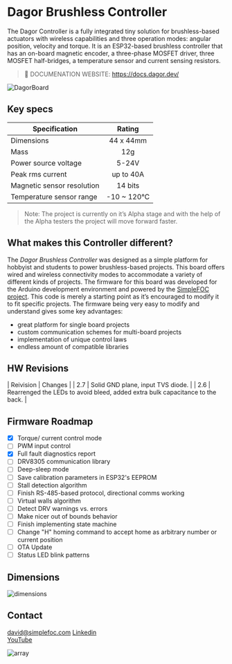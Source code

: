 ﻿# Dagor Brushless Controller

The Dagor Controller is a fully integrated tiny solution for brushless-based actuators with wireless capabilities and three operation modes: angular position, velocity and torque. It is an ESP32-based brushless controller that has an on-board magnetic encoder, a three-phase MOSFET driver, three MOSFET half-bridges, a temperature sensor and current sensing resistors.

> 📢 DOCUMENATION WEBSITE: https://docs.dagor.dev/

![DagorBoard](Images/DagorAlpha.png)

## Key specs
| Specification    | Rating          |
| ------------- |:-------------:|
| Dimensions      | 44 x 44mm |
| Mass    | 12g |
| Power source voltage      | 5-24V |
| Peak rms current   | up to 40A |
| Magnetic sensor resolution | 14 bits |
| Temperature sensor range | -10 ~ 120°C |

> Note: The project is currently on it’s Alpha stage and with the help of the Alpha testers the project will move forward faster.

## What makes this Controller different?
The *Dagor Brushless Controller* was designed as a simple platform for hobbyist and students to power brushless-based projects. This board offers wired and wireless connectivity modes to accommodate a variety of different kinds of projects. The firmware for this board was developed for the Arduino development environment and powered by the [SimpleFOC project](simplefoc.com). This code is merely a starting point as it’s encouraged to modify it to fit specific projects. The firmware being very easy to modify and understand gives some key advantages:

- great platform for single board projects
- custom communication schemes for multi-board projects
- implementation of unique control laws
- endless amount of compatible libraries

## HW Revisions
| Reivision    | Changes          |
| 2.7 | Solid GND plane, input TVS diode. |
| 2.6 | Rearrenged the LEDs to avoid bleed, added extra bulk capacitance to the back. |

## Firmware Roadmap
- [x] Torque/ current control mode
- [ ] PWM input control
- [x] Full fault diagnostics report
- [ ] DRV8305 communication library
- [ ] Deep-sleep mode
- [ ] Save calibration parameters in ESP32's EEPROM
- [ ] Stall detection algorithm
- [ ] Finish RS-485-based protocol, directional comms working
- [ ] Virtual walls algorithm
- [ ] Detect DRV warnings vs. errors
- [ ] Make nicer out of bounds behavior
- [ ] Finish implementing state machine
- [ ] Change "H" homing command to accept home as arbitrary number or current position
- [ ] OTA Update
- [ ] Status LED blink patterns

## Dimensions

![dimensions](Images/dagor_dimensions.png)

## Contact
david@simplefoc.com 
[Linkedin](https://www.linkedin.com/in/david-g-reyes/)  
[YouTube](https://www.youtube.com/channel/UC4gsPZan2T4v5LpJ5J_t7sQ/featured)

![array](Images/4x5array.jpg)
